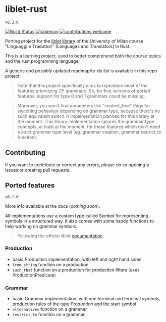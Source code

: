 # liblet-rust

`v0.2.0`

[![Build Status](https://travis-ci.org/kristiannotari/liblet-rust.png?branch=master)](https://travis-ci.org/kristiannotari/liblet-rust)
[![codecov](https://codecov.io/gh/kristiannotari/liblet-rust/branch/master/graph/badge.svg)](https://codecov.io/gh/kristiannotari/liblet-rust)
[![contributions welcome](https://img.shields.io/badge/contributions-welcome-brightgreen.svg?style=flat)](https://github.com/dwyl/esta/issues)

Porting project for the [liblet library](https://github.com/let-unimi/liblet) of the University of Milan course "Linguaggi e Traduttori" (Languages and Translators) in Rust.

This is a learning project, used to better comprehend both the course topics and the rust programming language.

A generic and _possibly_ updated roadmap/to-do list is available in this repo project.

> Note that this project specifically aims to reproduce most of the features prioritizing CF grammars. So, for first versions of ported features, support for type 0 and 1 grammars could be missing.

> Moreover, you won't find parameters like "context_free" flags for switching behaviour depending on grammar type, because there's no such equivalent switch in implementation planned for this library at the moment. This library implementation ignores the grammar type concepts, at least at the moment, for those features which don't need a strict grammar type level (eg. grammar creation, grammar restrict_to function).

## Contributing

If you want to contribute or correct any errors, please do so opening a issues or creating pull requests.

## Ported features

`v0.1.0`

More info available at the docs (*coming soon*).

All implementations use a custom type called *Symbol* for representing symbols in a structured way. It also comes with some handy functions to help working on grammar symbols.

> Following the official liblet [documentation](https://liblet.readthedocs.io/en/v1.1.0-alpha/api.html#liblet.grammar.Grammar.restrict_to).

### Production

- basic Production implementation, with left and right hand sides
- `from_string` function on a production
- `such_that` function on a production for production filters (uses ProductionPredicate)

### Grammar

- basic Grammar implementation, with non terminal and terminal symbols, production rules of the type *Production* and the start symbol
- `alternatives` function on a grammar
- `restrict_to` function on a grammar
